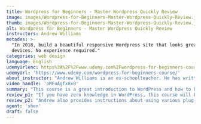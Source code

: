 ```yaml
---
title: Wordpress for Beginners - Master Wordpress Quickly Review
image: images/Wordpress-for-Beginners-Master-Wordpress-Quickly-Review.jpeg
thumb: images/Wordpress-for-Beginners-Master-Wordpress-Quickly-Review.jpeg
alt: Wordpress for Beginners - Master Wordpress Quickly Review
instructors: Andrew Williams
metades: >-
  "In 2018, build a beautiful responsive Wordpress site that looks great on all
  devices. No experience required."
categories: web design
language: English
udemyUrlenc: https%3A%2F%2Fwww.udemy.com%2Fwordpress-for-beginners-course%2F
udemyUrl: 'https://www.udemy.com/wordpress-for-beginners-course/'
about_instructor: "Andrew Williams is an ex-schoolteacher. He has written and published numerous books that are available on Amazon, these include bestselling books on WordPress and search engine optimization. He also runs and operates a website called ezSEONews, where he demonstrates numerous skills and information on how to manage a successful website."
video_handle: 'oMFuAgfx8x0'
summary: "This course is a great introduction to WordPress and how to build a successful website."
review_p1: "If you have zero knowledge in WordPress, this course will be very suitable for you. Andrew Williams will give you step-by-step instructions on how to initiate and finalize the process of creating your own WP site. The pace of the course was easy to follow and each stage is very well explained. Andrew is an experienced instructor which makes him a perfect instructor as he shares quality and useful insights. The course includes all the fundamentals needed in creating and designing a website using WordPress. He is very efficient in explaining and describing every aspect of the process and does so with the use practical examples.  He also gives foundations about web creation in general and provides additional information about Search Engine Optimization. Once you have finished the course you can surely build and create your own website without any worries. "
review_p2: "Andrew also provides instructions about using various plug-ins which is very helpful. He demonstrates comprehensiveness and excellence in his training. This course is very well recommended especially for someone who is looking to improve their knowledge and be more proficient in WordPress. And for those who want to learn how to have a more secure website and reduce unwanted and unnecessary incidents."
agent: 'shen'
draft: false
---
```



